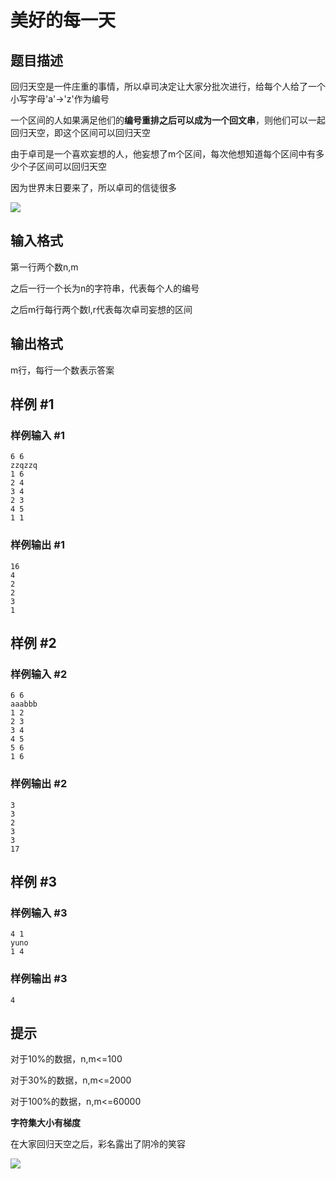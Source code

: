 # 美好的每一天

## 题目描述

回归天空是一件庄重的事情，所以卓司决定让大家分批次进行，给每个人给了一个小写字母'a'->'z'作为编号

一个区间的人如果满足他们的**编号重排之后可以成为一个回文串**，则他们可以一起回归天空，即这个区间可以回归天空

由于卓司是一个喜欢妄想的人，他妄想了m个区间，每次他想知道每个区间中有多少个子区间可以回归天空

因为世界末日要来了，所以卓司的信徒很多

![](https://cdn.luogu.com.cn/upload/pic/4138.png)


## 输入格式

第一行两个数n,m

之后一行一个长为n的字符串，代表每个人的编号

之后m行每行两个数l,r代表每次卓司妄想的区间


## 输出格式

m行，每行一个数表示答案


## 样例 #1

### 样例输入 #1
```
6 6
zzqzzq
1 6
2 4
3 4
2 3
4 5
1 1
```

### 样例输出 #1

```
16
4
2
2
3
1
```

## 样例 #2

### 样例输入 #2
```
6 6
aaabbb
1 2
2 3
3 4
4 5
5 6
1 6
```

### 样例输出 #2

```
3
3
2
3
3
17
```

## 样例 #3

### 样例输入 #3
```
4 1
yuno
1 4
```

### 样例输出 #3

```
4
```

## 提示

对于10%的数据，n,m<=100

对于30%的数据，n,m<=2000

对于100%的数据，n,m<=60000

**字符集大小有梯度**


在大家回归天空之后，彩名露出了阴冷的笑容

![](https://cdn.luogu.com.cn/upload/pic/4137.png)

